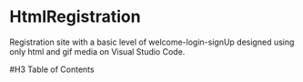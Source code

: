 # HtmlRegistration
Registration site with a basic level of welcome-login-signUp designed using only html and gif media on Visual Studio Code.

#H3 Table of Contents
